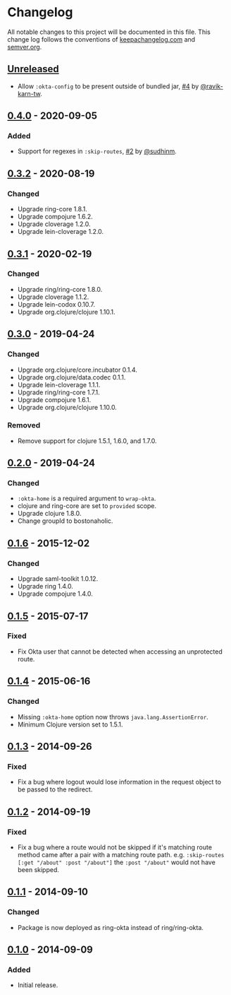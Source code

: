 # Changelog

All notable changes to this project will be documented in this file. This change log follows the conventions of [keepachangelog.com](http://keepachangelog.com/) and [semver.org](https://semver.org/spec/v2.0.0.html).

## [Unreleased]
- Allow `:okta-config` to be present outside of bundled jar, [\#4](https://github.com/bostonaholic/ring-okta/pull/4) by [@ravik-karn-tw](https://github.com/ravik-karn-tw).

## [0.4.0] - 2020-09-05
### Added
- Support for regexes in `:skip-routes`, [\#2](https://github.com/bostonaholic/ring-okta/pull/2) by [@sudhinm](https://github.com/sudhinm).

## [0.3.2] - 2020-08-19
### Changed
- Upgrade ring-core 1.8.1.
- Upgrade compojure 1.6.2.
- Upgrade cloverage 1.2.0.
- Upgrade lein-cloverage 1.2.0.

## [0.3.1] - 2020-02-19
### Changed
- Upgrade ring/ring-core 1.8.0.
- Upgrade cloverage 1.1.2.
- Upgrade lein-codox 0.10.7.
- Upgrade org.clojure/clojure 1.10.1.

## [0.3.0] - 2019-04-24
### Changed
- Upgrade org.clojure/core.incubator 0.1.4.
- Upgrade org.clojure/data.codec 0.1.1.
- Upgrade lein-cloverage 1.1.1.
- Upgrade ring/ring-core 1.7.1.
- Upgrade compojure 1.6.1.
- Upgrade org.clojure/clojure 1.10.0.
### Removed
- Remove support for clojure 1.5.1, 1.6.0, and 1.7.0.

## [0.2.0] - 2019-04-24
### Changed
- `:okta-home` is a required argument to `wrap-okta`.
- clojure and ring-core are set to `provided` scope.
- Upgrade clojure 1.8.0.
- Change groupId to bostonaholic.

## [0.1.6] - 2015-12-02
### Changed
- Upgrade saml-toolkit 1.0.12.
- Upgrade ring 1.4.0.
- Upgrade compojure 1.4.0.

## [0.1.5] - 2015-07-17
### Fixed
- Fix Okta user that cannot be detected when accessing an unprotected route.

## [0.1.4] - 2015-06-16
### Changed
- Missing `:okta-home` option now throws `java.lang.AssertionError`.
- Minimum Clojure version set to 1.5.1.

## [0.1.3] - 2014-09-26
### Fixed
- Fix a bug where logout would lose information in the request object to be passed to the redirect.

## [0.1.2] - 2014-09-19
### Fixed
- Fix a bug where a route would not be skipped if it's matching route method came after a pair with a matching route path. e.g. `:skip-routes [:get "/about" :post "/about"]` the `:post "/about"` would not have been skipped.

## [0.1.1] - 2014-09-10
### Changed
- Package is now deployed as ring-okta instead of ring/ring-okta.

## [0.1.0] - 2014-09-09
### Added
- Initial release.

[Unreleased]: https://github.com/bostonaholic/ring-okta/compare/v0.4.0...HEAD
[0.4.0]: https://github.com/bostonaholic/ring-okta/compare/v0.3.2...v0.4.0
[0.3.2]: https://github.com/bostonaholic/ring-okta/compare/v0.3.1...v0.3.2
[0.3.1]: https://github.com/bostonaholic/ring-okta/compare/v0.3.0...v0.3.1
[0.3.0]: https://github.com/bostonaholic/ring-okta/compare/v0.2.0...v0.3.0
[0.2.0]: https://github.com/bostonaholic/ring-okta/compare/v0.1.6...v0.2.0
[0.1.6]: https://github.com/bostonaholic/ring-okta/compare/v0.1.5...v0.1.6
[0.1.5]: https://github.com/bostonaholic/ring-okta/compare/v0.1.4...v0.1.5
[0.1.4]: https://github.com/bostonaholic/ring-okta/compare/v0.1.3...v0.1.4
[0.1.3]: https://github.com/bostonaholic/ring-okta/compare/v0.1.2...v0.1.3
[0.1.2]: https://github.com/bostonaholic/ring-okta/compare/v0.1.1...v0.1.2
[0.1.1]: https://github.com/bostonaholic/ring-okta/compare/v0.1.0...v0.1.1
[0.1.0]: https://github.com/bostonaholic/ring-okta/releases/tag/v0.1.0
